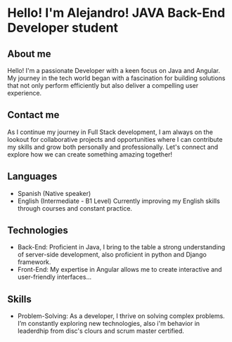 # Hello! I'm Alejandro! JAVA Back-End Developer student

## About me
Hello! I'm a passionate Developer with a keen focus on Java and Angular. My journey in the tech world began with a fascination for building solutions that not only perform efficiently but also deliver a compelling user experience.

## Contact me
As I continue my journey in Full Stack development, I am always on the lookout for collaborative projects and opportunities where I can contribute my skills and grow both personally and professionally. Let's connect and explore how we can create something amazing together!

## Languages
* Spanish (Native speaker)
* English (Intermediate - B1 Level)
    Currently improving my English skills through courses and constant practice.
    
## Technologies
- Back-End: Proficient in Java, I bring to the table a strong understanding of server-side development, also proficient in python and Django framework. 
- Front-End: My expertise in Angular allows me to create interactive and user-friendly interfaces...

## Skills
- Problem-Solving: As a developer, I thrive on solving complex problems. I’m constantly exploring new technologies, also i'm behavior in leaderdhip from disc's clours and scrum master certified.
